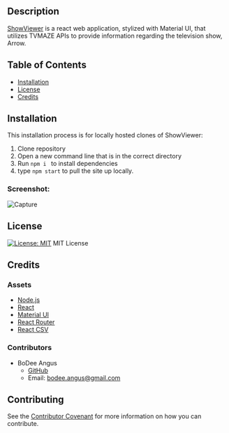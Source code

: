 ## Description 

[ShowViewer](https://arrowshowviewer.herokuapp.com/) is a react web application, stylized with Material UI, that utilizes TVMAZE APIs to provide information regarding the television show, Arrow.

## Table of Contents 

* [Installation](#installation)
* [License](#license)
* [Credits](#credits)

## Installation
This installation process is for locally hosted clones of ShowViewer:
1. Clone repository 
2. Open a new command line that is in the correct directory 
3. Run `npm i ` to install dependencies
4. type `npm start` to pull the site up locally.

### Screenshot:
![Capture](https://user-images.githubusercontent.com/82350938/148349374-4aea2420-da7e-4c79-b367-21adf7e9b46f.JPG)

## License
[![License: MIT](https://img.shields.io/badge/License-MIT-yellow.svg)](https://opensource.org/licenses/MIT)
MIT License

## Credits
### Assets
* [Node.js](https://nodejs.org/en/)
* [React](https://reactjs.org/)
* [Material UI](https://mui.com/)
* [React Router](https://reactrouter.com/)
* [React CSV](https://www.npmjs.com/package/react-csv)

### Contributors
* BoDee Angus
     * [GitHub](https://github.com/NYX1122)
     * Email:  bodee.angus@gmail.com

## Contributing
See the [Contributor Covenant](https://www.contributor-covenant.org/) for more information on how you can contribute.
